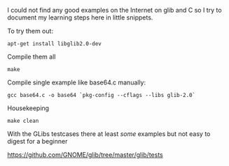 I could not find any good examples on the Internet
on glib and C so I try to document my learning steps
here in little snippets.

To try them out:

```
apt-get install libglib2.0-dev
```

Compile them all

```
make
```

Compile single example like base64.c manually:

```
gcc base64.c -o base64 `pkg-config --cflags --libs glib-2.0`
```

Housekeeping
```
make clean
```

With the GLibs testcases there at least *some* examples but not easy to digest for a beginner

https://github.com/GNOME/glib/tree/master/glib/tests
